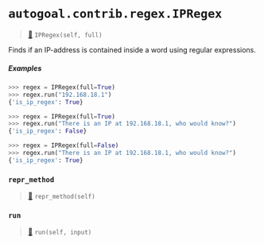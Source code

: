 # `autogoal.contrib.regex.IPRegex`

> [📝](https://github.com/autogal/autogoal/blob/main/autogoal/contrib/regex/__init__.py#L51)
> `IPRegex(self, full)`

Finds if an IP-address is contained inside a word using regular expressions.

##### Examples

```python
>>> regex = IPRegex(full=True)
>>> regex.run("192.168.18.1")
{'is_ip_regex': True}

>>> regex = IPRegex(full=True)
>>> regex.run("There is an IP at 192.168.18.1, who would know?")
{'is_ip_regex': False}

>>> regex = IPRegex(full=False)
>>> regex.run("There is an IP at 192.168.18.1, who would know?")
{'is_ip_regex': True}

```
### `repr_method`

> [📝](https://github.com/autogoal/autogoal/blob/main/autogoal/utils/__init__.py#L87)
> `repr_method(self)`

### `run`

> [📝](https://github.com/autogoal/autogoal/blob/main/autogoal/contrib/regex/__init__.py#L18)
> `run(self, input)`

